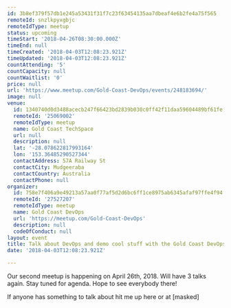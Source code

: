```yaml
---
id: 3b8ef379f57db1e245a53431f31f7c23f63454135aa7dbeaf4e6b2fe4a75f565
remoteId: snzlkpyxgbjc
remoteIdType: meetup
status: upcoming
timeStart: '2018-04-26T08:30:00.000Z'
timeEnd: null
timeCreated: '2018-04-03T12:08:23.921Z'
timeUpdated: '2018-04-03T12:08:23.921Z'
countAttending: '5'
countCapacity: null
countWaitlist: '0'
price: null
url: 'https://www.meetup.com/Gold-Coast-DevOps/events/248183694/'
image: null
venue:
  id: 1340740d0d3488acecb247f66423bd2839b030c0ff42f11daa59604489bf61fe
  remoteId: '25069002'
  remoteIdType: meetup
  name: Gold Coast TechSpace
  url: null
  description: null
  lat: '-28.078622817993164'
  lon: '153.36485290527344'
  contactAddress: 57A Railway St
  contactCity: Mudgeeraba
  contactCountry: Australia
  contactPhone: null
organizer:
  id: 758e7f406a9e49213a57aa0f77af5d2d6bc6ff1ce8975ab6345afaf97ffe4f94
  remoteId: '27527207'
  remoteIdType: meetup
  name: Gold Coast DevOps
  url: 'https://meetup.com/Gold-Coast-DevOps'
  description: null
  codeOfConduct: null
layout: event
title: Talk about DevOps and demo cool stuff with the Gold Coast DevOps Meetup!
date: '2018-04-03T12:08:23.921Z'

---
```

<p>Our second meetup is happening on April 26th, 2018. Will have 3 talks again. Stay tuned for agenda. Hope to see everybody there!</p> <p>If anyone has something to talk about hit me up here or at [masked]</p>
